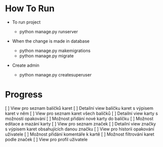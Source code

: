 # How To Run
- To run project
  - python manage.py runserver

- When the change is made in database
  - python manage.py makemigrations
  - python manage.py migrate

- Create admin
  - python manage.py createsuperuser


# Progress
[ ] View pro seznam balíčků karet
[ ] Detailní view balíčku karet s výpisem karet v něm
[ ] View pro seznam karet všech balíčků
[ ] Detailní view karty s možností opakování
[ ] Možnost přidání nové karty do balíčku
[ ] Možnost editace a mazání karty
[ ] View pro seznam značek
[ ] Detailní view značky s výpisem karet obsahujících danou značku
[ ] View pro historii opakování uživatele
[ ] Možnost přidání komentáře k kartě
[ ] Možnost filtrování karet podle značek
[ ] View pro profil uživatele